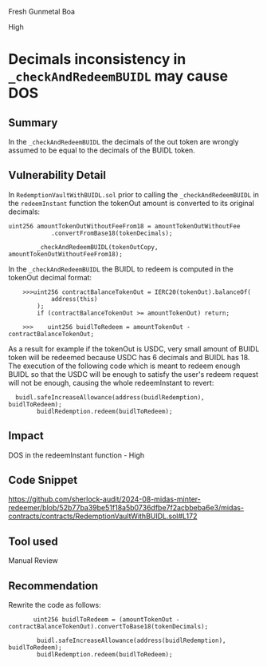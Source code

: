 Fresh Gunmetal Boa

High

# Decimals inconsistency in `_checkAndRedeemBUIDL` may cause DOS

## Summary
In the `_checkAndRedeemBUIDL` the decimals of the out token are wrongly assumed to be equal to the decimals of the BUIDL token.
## Vulnerability Detail
In `RedemptionVaultWithBUIDL.sol` prior to calling the `_checkAndRedeemBUIDL` in the `redeemInstant` function the tokenOut amount is converted to its original decimals:
```solidity
uint256 amountTokenOutWithoutFeeFrom18 = amountTokenOutWithoutFee
            .convertFromBase18(tokenDecimals);

        _checkAndRedeemBUIDL(tokenOutCopy, amountTokenOutWithoutFeeFrom18);
```
In the `_checkAndRedeemBUIDL` the BUIDL to redeem is computed in the tokenOut decimal format:
```solidity
    >>>uint256 contractBalanceTokenOut = IERC20(tokenOut).balanceOf(
            address(this)
        );
        if (contractBalanceTokenOut >= amountTokenOut) return;

    >>>    uint256 buidlToRedeem = amountTokenOut - contractBalanceTokenOut;
```
As a result for example if the tokenOut is USDC, very small amount of BUIDL token will be redeemed because USDC has 6 decimals and BUIDL has 18. The execution of the following code which is meant to redeem enough BUIDL so that the USDC will be enough to satisfy the user's redeem request will not be enough, causing the whole redeemInstant to revert:
```solidity 
  buidl.safeIncreaseAllowance(address(buidlRedemption), buidlToRedeem);
        buidlRedemption.redeem(buidlToRedeem);
```
## Impact
DOS in the redeemInstant function - High
## Code Snippet
https://github.com/sherlock-audit/2024-08-midas-minter-redeemer/blob/52b77ba39be51f18a5b0736dfbe7f2acbbeba6e3/midas-contracts/contracts/RedemptionVaultWithBUIDL.sol#L172
## Tool used

Manual Review

## Recommendation
Rewrite the code as follows:
```solidity
       uint256 buidlToRedeem = (amountTokenOut - contractBalanceTokenOut).convertToBase18(tokenDecimals);

        buidl.safeIncreaseAllowance(address(buidlRedemption), buidlToRedeem);
        buidlRedemption.redeem(buidlToRedeem);
```